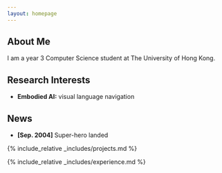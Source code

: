 ```yaml
---
layout: homepage
---
```


## About Me

I am a year 3 Computer Science student at The University of Hong Kong.

## Research Interests

- **Embodied AI:** visual language navigation

## News

- **[Sep. 2004]** Super-hero landed

{% include_relative _includes/projects.md %}

{% include_relative _includes/experience.md %}
